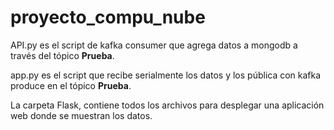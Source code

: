 # proyecto_compu_nube

API.py es el script de kafka consumer que agrega datos a mongodb a través del tópico **Prueba**.

app.py es el script que recibe serialmente los datos y los pública con kafka produce en el tópico **Prueba**. 

La carpeta Flask, contiene todos los archivos para desplegar una aplicación web donde se muestran los datos.

